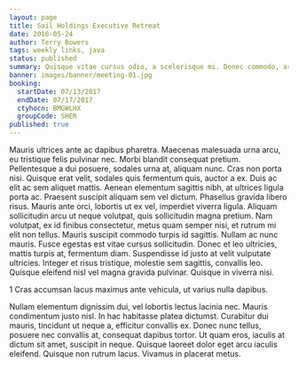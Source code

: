 ```yaml
---
layout: page
title: Sail Holdings Executive Retreat
date: 2016-05-24
author: Terry Bowers
tags: weekly links, java
status: published
summary: Quisque vitae cursus odio, a scelerisque mi. Donec commodo, arcu.
banner: images/banner/meeting-01.jpg
booking:
  startDate: 07/13/2017
  endDate: 07/17/2017
  ctyhocn: BMGWLHX
  groupCode: SHER
published: true
---
```

Mauris ultrices ante ac dapibus pharetra. Maecenas malesuada urna arcu, eu tristique felis pulvinar nec. Morbi blandit consequat pretium. Pellentesque a dui posuere, sodales urna at, aliquam nunc. Cras non porta nisi. Quisque erat velit, sodales quis fermentum quis, auctor a ex. Duis ac elit ac sem aliquet mattis. Aenean elementum sagittis nibh, at ultrices ligula porta ac. Praesent suscipit aliquam sem vel dictum. Phasellus gravida libero risus. Mauris ante orci, lobortis ut ex vel, imperdiet viverra ligula. Aliquam sollicitudin arcu ut neque volutpat, quis sollicitudin magna pretium. Nam volutpat, ex id finibus consectetur, metus quam semper nisi, et rutrum mi elit non tellus.
Mauris suscipit commodo turpis id sagittis. Nullam ac nunc mauris. Fusce egestas est vitae cursus sollicitudin. Donec et leo ultricies, mattis turpis at, fermentum diam. Suspendisse id justo at velit vulputate ultricies. Integer et risus tristique, molestie sem sagittis, convallis leo. Quisque eleifend nisl vel magna gravida pulvinar. Quisque in viverra nisi.

1 Cras accumsan lacus maximus ante vehicula, ut varius nulla dapibus.

Nullam elementum dignissim dui, vel lobortis lectus lacinia nec. Mauris condimentum justo nisl. In hac habitasse platea dictumst. Curabitur dui mauris, tincidunt ut neque a, efficitur convallis ex. Donec nunc tellus, posuere nec convallis at, consequat dapibus tortor. Ut quam eros, iaculis at dictum sit amet, suscipit in neque. Quisque laoreet dolor eget arcu iaculis eleifend. Quisque non rutrum lacus. Vivamus in placerat metus.
